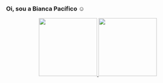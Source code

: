 ### Oi, sou a Bianca Pacífico ☺️

<div align="center">
  <a href="https://github.com/biapacifico">
  <img height="160em" src="https://github-readme-stats.vercel.app/api?username=biapacifico&show_icons=true&theme=onedark&include_all_commits=true&count_private=true"/>
  <img height="160em" src="https://github-readme-stats.vercel.app/api/top-langs/?username=biapacifico&layout=compact&langs_count=7&theme=onedark"/>
</div>
